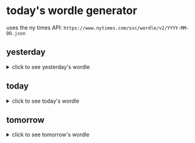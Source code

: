 # today's wordle generator

uses the ny times API: `https://www.nytimes.com/svc/wordle/v2/YYYY-MM-DD.json`

## yesterday

<details>
    <summary>click to see yesterday's wordle</summary>

    laugh

</details>

## today

<details>
    <summary>click to see today's wordle</summary>

    crest

</details>

## tomorrow

<details>
    <summary>click to see tomorrow's wordle</summary>

    ashen

</details>
